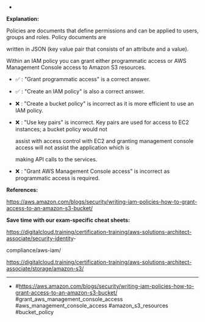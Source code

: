 *

**Explanation:**

Policies are documents that define permissions and can be applied to users, groups and roles. Policy documents are

written in JSON (key value pair that consists of an attribute and a value).

Within an IAM policy you can grant either programmatic access or AWS Management Console access to Amazon S3 resources.

* ✅ :  "Grant programmatic access" is a correct answer.

* ✅ :  "Create an IAM policy" is also a correct answer.

* ❌ :  "Create a bucket policy" is incorrect as it is more efficient to use an IAM policy.

* ❌ :  "Use key pairs" is incorrect. Key pairs are used for access to EC2 instances; a bucket policy would not

  assist with access control with EC2 and granting management console access will not assist the application which is

  making API calls to the services.

* ❌ :  "Grant AWS Management Console access" is incorrect as programmatic access is required.

**References:**

<https://aws.amazon.com/blogs/security/writing-iam-policies-how-to-grant-access-to-an-amazon-s3-bucket/>

**Save time with our exam-specific cheat sheets:**

<https://digitalcloud.training/certification-training/aws-solutions-architect-associate/security-identity>-

compliance/aws-iam/

<https://digitalcloud.training/certification-training/aws-solutions-architect-associate/storage/amazon-s3/>

----
* #<https://aws.amazon.com/blogs/security/writing-iam-policies-how-to-grant-access-to-an-amazon-s3-bucket/> #grant_aws_management_console_access #aws_management_console_access #amazon_s3_resources #bucket_policy
